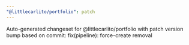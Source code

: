 ```yaml
---
"@littlecarlito/portfolio": patch
---
```


Auto-generated changeset for @littlecarlito/portfolio with patch version bump based on commit: fix(pipeline): force-create removal
